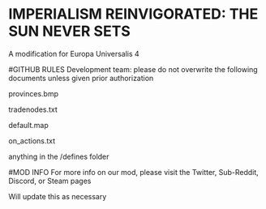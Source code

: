 # IMPERIALISM REINVIGORATED: THE SUN NEVER SETS
A modification for Europa Universalis 4
 
 
#GITHUB RULES 
Development team: please do not overwrite the following documents unless given prior authorization

provinces.bmp

tradenodes.txt

default.map

on_actions.txt

anything in the /defines folder


#MOD INFO
For more info on our mod, please visit the Twitter, Sub-Reddit, Discord, or Steam pages

Will update this as necessary

